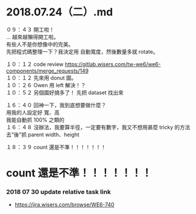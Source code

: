 # 2018.07.24（二）.md

０９：４３ 開工啦！  
... 越來越懶得開工啦。  
有些人不是你想像中的完美。  
先把程式碼整理一下？我決定用 自動寬度，然後數量多就 rotate。  

１０：１２ code review https://gitlab.wisers.com/tw-we6/we6-components/merge_requests/149  
１０：１２ 先來用 donut 圖。  
１０：２６ Owen 用 left 解決！？  
１０：５２ 另個圖好搞多了！ 先把 dataset 找出來  

１６：４０ 回神一下，我到底想要做什麼？  
用我的人設定好 寬、高  
我能自動抓 100% 之類的  
１６：４８ 沒辦法，我要算半徑，一定要有數字，我又不想用甚麼 tricky 的方法去"後"抓 parent width、height  

１８：３９ count 還是不準！！！！！！！  
# count 還是不準！！！！！！！  

### 2018 07 30 update relative task link
 - https://jira.wisers.com/browse/WE6-740  
